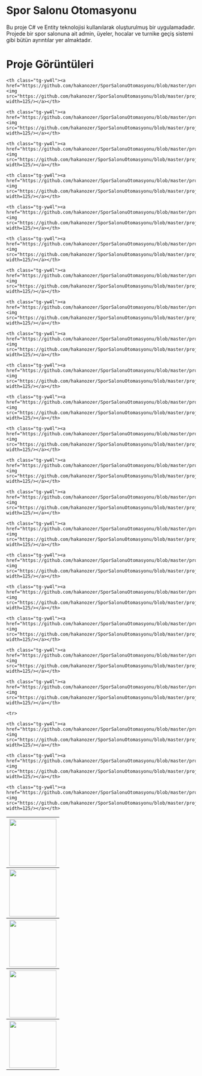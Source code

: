 
# Spor Salonu Otomasyonu

Bu proje C# ve Entity teknolojisi kullanılarak oluşturulmuş bir uygulamadadır. Projede bir spor salonuna ait admin, üyeler, hocalar ve turnike geçiş sistemi gibi bütün ayrıntılar yer almaktadır.


# Proje Görüntüleri

<table class="tg">
  <tr>
  
  <th class="tg-yw4l"><a href="https://github.com/hakanozer/SporSalonuOtomasyonu/blob/master/proje_goruntuleri/1.png"><img src="https://github.com/hakanozer/SporSalonuOtomasyonu/blob/master/proje_goruntuleri/1.png" width=125/></a></th>
  
    <th class="tg-yw4l"><a href="https://github.com/hakanozer/SporSalonuOtomasyonu/blob/master/proje_goruntuleri/2.fw.png"><img src="https://github.com/hakanozer/SporSalonuOtomasyonu/blob/master/proje_goruntuleri/2.fw.png" width=125/></a></th>
    
    <th class="tg-yw4l"><a href="https://github.com/hakanozer/SporSalonuOtomasyonu/blob/master/proje_goruntuleri/3.fw.png"><img src="https://github.com/hakanozer/SporSalonuOtomasyonu/blob/master/proje_goruntuleri/3.fw.png" width=125/></a></th>
    
    <th class="tg-yw4l"><a href="https://github.com/hakanozer/SporSalonuOtomasyonu/blob/master/proje_goruntuleri/4.fw.png"><img src="https://github.com/hakanozer/SporSalonuOtomasyonu/blob/master/proje_goruntuleri/4.fw.png" width=125/></a></th>
    
    <th class="tg-yw4l"><a href="https://github.com/hakanozer/SporSalonuOtomasyonu/blob/master/proje_goruntuleri/5.fw.png"><img src="https://github.com/hakanozer/SporSalonuOtomasyonu/blob/master/proje_goruntuleri/5.fw.png" width=125/></a></th>
    
    <th class="tg-yw4l"><a href="https://github.com/hakanozer/SporSalonuOtomasyonu/blob/master/proje_goruntuleri/6.fw.png"><img src="https://github.com/hakanozer/SporSalonuOtomasyonu/blob/master/proje_goruntuleri/6.fw.png" width=125/></a></th>
    
  </tr>
  
  <tr>
  
  <th class="tg-yw4l"><a href="https://github.com/hakanozer/SporSalonuOtomasyonu/blob/master/proje_goruntuleri/7.fw.png"><img src="https://github.com/hakanozer/SporSalonuOtomasyonu/blob/master/proje_goruntuleri/7.fw.png" width=125/></a></th>
  
    <th class="tg-yw4l"><a href="https://github.com/hakanozer/SporSalonuOtomasyonu/blob/master/proje_goruntuleri/8.fw.png"><img src="https://github.com/hakanozer/SporSalonuOtomasyonu/blob/master/proje_goruntuleri/8.fw.png" width=125/></a></th>
    
    <th class="tg-yw4l"><a href="https://github.com/hakanozer/SporSalonuOtomasyonu/blob/master/proje_goruntuleri/9.fw.png"><img src="https://github.com/hakanozer/SporSalonuOtomasyonu/blob/master/proje_goruntuleri/9.fw.png" width=125/></a></th>
    
    <th class="tg-yw4l"><a href="https://github.com/hakanozer/SporSalonuOtomasyonu/blob/master/proje_goruntuleri/10.fw.png"><img src="https://github.com/hakanozer/SporSalonuOtomasyonu/blob/master/proje_goruntuleri/10.fw.png" width=125/></a></th>
    
    <th class="tg-yw4l"><a href="https://github.com/hakanozer/SporSalonuOtomasyonu/blob/master/proje_goruntuleri/11.fw.png"><img src="https://github.com/hakanozer/SporSalonuOtomasyonu/blob/master/proje_goruntuleri/11.fw.png" width=125/></a></th>
    
    <th class="tg-yw4l"><a href="https://github.com/hakanozer/SporSalonuOtomasyonu/blob/master/proje_goruntuleri/12.fw.png"><img src="https://github.com/hakanozer/SporSalonuOtomasyonu/blob/master/proje_goruntuleri/12.fw.png" width=125/></a></th>
    
  </tr>
  
  
   <tr>
  
  <th class="tg-yw4l"><a href="https://github.com/hakanozer/SporSalonuOtomasyonu/blob/master/proje_goruntuleri/13.fw.png"><img src="https://github.com/hakanozer/SporSalonuOtomasyonu/blob/master/proje_goruntuleri/13.fw.png" width=125/></a></th>
  
    <th class="tg-yw4l"><a href="https://github.com/hakanozer/SporSalonuOtomasyonu/blob/master/proje_goruntuleri/14.fw.png"><img src="https://github.com/hakanozer/SporSalonuOtomasyonu/blob/master/proje_goruntuleri/14.fw.png" width=125/></a></th>
    
    <th class="tg-yw4l"><a href="https://github.com/hakanozer/SporSalonuOtomasyonu/blob/master/proje_goruntuleri/15.fw.png"><img src="https://github.com/hakanozer/SporSalonuOtomasyonu/blob/master/proje_goruntuleri/15.fw.png" width=125/></a></th>
    
    <th class="tg-yw4l"><a href="https://github.com/hakanozer/SporSalonuOtomasyonu/blob/master/proje_goruntuleri/16.fw.png"><img src="https://github.com/hakanozer/SporSalonuOtomasyonu/blob/master/proje_goruntuleri/16.fw.png" width=125/></a></th>
    
    <th class="tg-yw4l"><a href="https://github.com/hakanozer/SporSalonuOtomasyonu/blob/master/proje_goruntuleri/17.fw.png"><img src="https://github.com/hakanozer/SporSalonuOtomasyonu/blob/master/proje_goruntuleri/17.fw.png" width=125/></a></th>
    
    <th class="tg-yw4l"><a href="https://github.com/hakanozer/SporSalonuOtomasyonu/blob/master/proje_goruntuleri/18.fw.png"><img src="https://github.com/hakanozer/SporSalonuOtomasyonu/blob/master/proje_goruntuleri/18.fw.png" width=125/></a></th>
    
  </tr>
  
  
  <tr>
  
  <th class="tg-yw4l"><a href="https://github.com/hakanozer/SporSalonuOtomasyonu/blob/master/proje_goruntuleri/19.fw.png"><img src="https://github.com/hakanozer/SporSalonuOtomasyonu/blob/master/proje_goruntuleri/19.fw.png" width=125/></a></th>
  
    <th class="tg-yw4l"><a href="https://github.com/hakanozer/SporSalonuOtomasyonu/blob/master/proje_goruntuleri/20.fw.png"><img src="https://github.com/hakanozer/SporSalonuOtomasyonu/blob/master/proje_goruntuleri/20.fw.png" width=125/></a></th>
    
    <th class="tg-yw4l"><a href="https://github.com/hakanozer/SporSalonuOtomasyonu/blob/master/proje_goruntuleri/21.fw.png"><img src="https://github.com/hakanozer/SporSalonuOtomasyonu/blob/master/proje_goruntuleri/21.fw.png" width=125/></a></th>
    
    <th class="tg-yw4l"><a href="https://github.com/hakanozer/SporSalonuOtomasyonu/blob/master/proje_goruntuleri/22.fw.png"><img src="https://github.com/hakanozer/SporSalonuOtomasyonu/blob/master/proje_goruntuleri/22.fw.png" width=125/></a></th>
    
    <th class="tg-yw4l"><a href="https://github.com/hakanozer/SporSalonuOtomasyonu/blob/master/proje_goruntuleri/23.fw.png"><img src="https://github.com/hakanozer/SporSalonuOtomasyonu/blob/master/proje_goruntuleri/23.fw.png" width=125/></a></th>
    
    <th class="tg-yw4l"><a href="https://github.com/hakanozer/SporSalonuOtomasyonu/blob/master/proje_goruntuleri/24.fw.png"><img src="https://github.com/hakanozer/SporSalonuOtomasyonu/blob/master/proje_goruntuleri/24.fw.png" width=125/></a></th>
    
  </tr>
  
  
    <tr>
  
  <th class="tg-yw4l"><a href="https://github.com/hakanozer/SporSalonuOtomasyonu/blob/master/proje_goruntuleri/25.fw.png"><img src="https://github.com/hakanozer/SporSalonuOtomasyonu/blob/master/proje_goruntuleri/25.fw.png" width=125/></a></th>
  
    <th class="tg-yw4l"><a href="https://github.com/hakanozer/SporSalonuOtomasyonu/blob/master/proje_goruntuleri/26.fw.png"><img src="https://github.com/hakanozer/SporSalonuOtomasyonu/blob/master/proje_goruntuleri/26.fw.png" width=125/></a></th>
    
    <th class="tg-yw4l"><a href="https://github.com/hakanozer/SporSalonuOtomasyonu/blob/master/proje_goruntuleri/27.fw.png"><img src="https://github.com/hakanozer/SporSalonuOtomasyonu/blob/master/proje_goruntuleri/27.fw.png" width=125/></a></th>
    
    <th class="tg-yw4l"><a href="https://github.com/hakanozer/SporSalonuOtomasyonu/blob/master/proje_goruntuleri/28.fw.png"><img src="https://github.com/hakanozer/SporSalonuOtomasyonu/blob/master/proje_goruntuleri/28.fw.png" width=125/></a></th>
    
    
  </tr>
  
</table>


